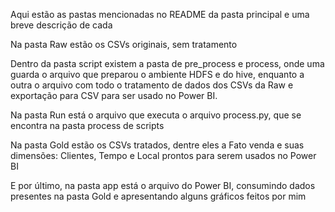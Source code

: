 Aqui estão as pastas mencionadas no README da pasta principal e uma breve descrição de cada

Na pasta Raw estão os CSVs originais, sem tratamento

Dentro da pasta script existem a pasta de pre_process e process, onde uma guarda o arquivo que preparou o ambiente HDFS e do hive, enquanto a outra o arquivo com todo o tratamento de dados dos CSVs da Raw e exportação para CSV para ser usado no Power BI.

Na pasta Run está o arquivo que executa o arquivo process.py, que se encontra na pasta process de scripts

Na pasta Gold estão os CSVs tratados, dentre eles a Fato venda e suas dimensões: Clientes, Tempo e Local prontos para serem usados no Power BI

E por último, na pasta app está o arquivo do Power BI, consumindo dados presentes na pasta Gold e apresentando alguns gráficos feitos por mim
